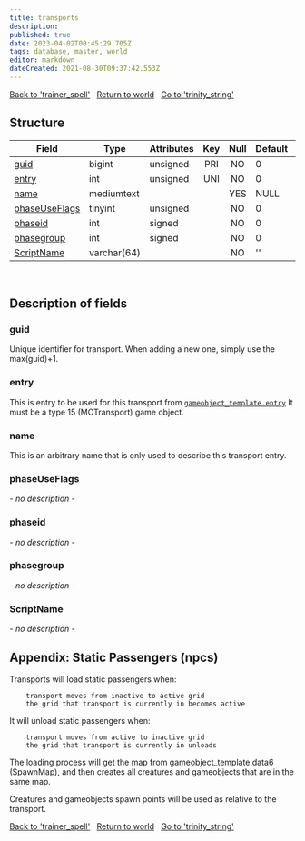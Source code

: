 ```yaml
---
title: transports
description: 
published: true
date: 2023-04-02T00:45:29.705Z
tags: database, master, world
editor: markdown
dateCreated: 2021-08-30T09:37:42.553Z
---
```


<a href="https://trinitycore.info/en/database/master/world/trainer_spell" class="mt-5 v-btn v-btn--depressed v-btn--flat v-btn--outlined theme--light v-size--default darkblue--text text--lighten-3"><span class="v-btn__content"><i aria-hidden="true" class="v-icon notranslate v-icon--left mdi mdi-arrow-left theme--light"></i><span>Back to 'trainer_spell'</span></span></a>&nbsp;&nbsp;&nbsp;<a href="https://trinitycore.info/en/database/master/world/home" class="mt-5 v-btn v-btn--depressed v-btn--flat v-btn--outlined theme--light v-size--default darkblue--text text--lighten-3"><span class="v-btn__content"><i aria-hidden="true" class="v-icon notranslate v-icon--left mdi mdi-home-outline theme--light"></i><span>Return to world</span></span></a>&nbsp;&nbsp;&nbsp;<a href="https://trinitycore.info/en/database/master/world/trinity_string" class="mt-5 v-btn v-btn--depressed v-btn--flat v-btn--outlined theme--light v-size--default darkblue--text text--lighten-3"><span class="v-btn__content"><span>Go to 'trinity_string'</span><i aria-hidden="true" class="v-icon notranslate v-icon--right mdi mdi-arrow-right theme--light"></i></span></a>

## Structure

| Field | Type | Attributes | Key | Null | Default | Extra | Comment |
| --- | --- | --- | :---: | :---: | --- | --- | --- |
| [guid](#guid) | bigint | unsigned | PRI | NO | 0 |  |  |
| [entry](#entry) | int | unsigned | UNI | NO | 0 |  |  |
| [name](#name) | mediumtext |  |  | YES | NULL |  |  |
| [phaseUseFlags](#phaseuseflags) | tinyint | unsigned |  | NO | 0 |  |  |
| [phaseid](#phaseid) | int | signed |  | NO | 0 |  |  |
| [phasegroup](#phasegroup) | int | signed |  | NO | 0 |  |  |
| [ScriptName](#scriptname) | varchar(64) |  |  | NO | '' |  |  |
&nbsp;
## Description of fields

### guid
Unique identifier for transport. When adding a new one, simply use the max(guid)+1. 
&nbsp;

### entry
This is entry to be used for this transport from [`gameobject_template.entry`](/database/master/world/gameobject_template#entry) It must be a type 15 (MOTransport) game object.
&nbsp;

### name
This is an arbitrary name that is only used to describe this transport entry.
&nbsp;

### phaseUseFlags
*- no description -*
&nbsp;

### phaseid
*- no description -*
&nbsp;

### phasegroup
*- no description -*
&nbsp;

### ScriptName
*- no description -*
&nbsp;

## Appendix: Static Passengers (npcs)
Transports will load static passengers when:
```
    transport moves from inactive to active grid
    the grid that transport is currently in becomes active
```
It will unload static passengers when:

```
    transport moves from active to inactive grid
    the grid that transport is currently in unloads
```
The loading process will get the map from gameobject_template.data6 (SpawnMap), and then creates all creatures and gameobjects that are in the same map.

Creatures and gameobjects spawn points will be used as relative to the transport.

<a href="https://trinitycore.info/en/database/master/world/trainer_spell" class="mt-5 v-btn v-btn--depressed v-btn--flat v-btn--outlined theme--light v-size--default darkblue--text text--lighten-3"><span class="v-btn__content"><i aria-hidden="true" class="v-icon notranslate v-icon--left mdi mdi-arrow-left theme--light"></i><span>Back to 'trainer_spell'</span></span></a>&nbsp;&nbsp;&nbsp;<a href="https://trinitycore.info/en/database/master/world/home" class="mt-5 v-btn v-btn--depressed v-btn--flat v-btn--outlined theme--light v-size--default darkblue--text text--lighten-3"><span class="v-btn__content"><i aria-hidden="true" class="v-icon notranslate v-icon--left mdi mdi-home-outline theme--light"></i><span>Return to world</span></span></a>&nbsp;&nbsp;&nbsp;<a href="https://trinitycore.info/en/database/master/world/trinity_string" class="mt-5 v-btn v-btn--depressed v-btn--flat v-btn--outlined theme--light v-size--default darkblue--text text--lighten-3"><span class="v-btn__content"><span>Go to 'trinity_string'</span><i aria-hidden="true" class="v-icon notranslate v-icon--right mdi mdi-arrow-right theme--light"></i></span></a>
